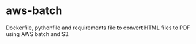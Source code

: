 # aws-batch
Dockerfile, pythonfile and requirements file to convert HTML files to PDF using AWS batch and S3.
